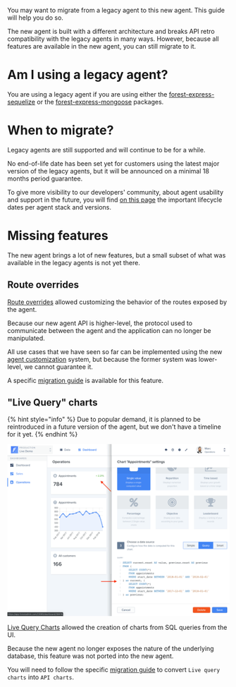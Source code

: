 You may want to migrate from a legacy agent to this new agent. This guide will help you do so.

The new agent is built with a different architecture and breaks API retro compatibility with the legacy agents in many ways. However, because all features are available in the new agent, you can still migrate to it.

# Am I using a legacy agent?

You are using a legacy agent if you are using either the [forest-express-sequelize](https://github.com/ForestAdmin/forest-express-sequelize) or the [forest-express-mongoose](https://github.com/ForestAdmin/forest-express-mongoose) packages.

# When to migrate?

Legacy agents are still supported and will continue to be for a while.

No end-of-life date has been set yet for customers using the latest major version of the legacy agents, but it will be announced on a minimal 18 months period guarantee.

To give more visibility to our developers' community, about agent usability and support in the future, you will find [on this page](https://docs.forestadmin.com/documentation/how-tos/releases-support) the important lifecycle dates per agent stack and versions.

# Missing features

The new agent brings a lot of new features, but a small subset of what was available in the legacy agents is not yet there.

## Route overrides

[Route overrides](https://docs.forestadmin.com/documentation/reference-guide/routes/override-a-route) allowed customizing the behavior of the routes exposed by the agent.

Because our new agent API is higher-level, the protocol used to communicate between the agent and the application can no longer be manipulated.

All use cases that we have seen so far can be implemented using the new [agent customization](../../agent-customization) system, but because the former system was lower-level, we cannot guarantee it.

A specific [migration guide](./steps/customizations/route-overrides.md) is available for this feature.

## "Live Query" charts

{% hint style="info" %}
Due to popular demand, it is planned to be reintroduced in a future version of the agent, but we don't have a timeline for it yet.
{% endhint %}

![Live Query Chart configuration screen](../../assets/migration-chart-sql.png)

[Live Query Charts](https://docs.forestadmin.com/user-guide/dashboards/charts/create-a-chart#creating-a-chart-with-sql) allowed the creation of charts from SQL queries from the UI.

Because the new agent no longer exposes the nature of the underlying database, this feature was not ported into the new agent.

You will need to follow the specific [migration guide](./steps/customizations/live-query-charts.md) to convert `Live query charts` into `API charts`.
